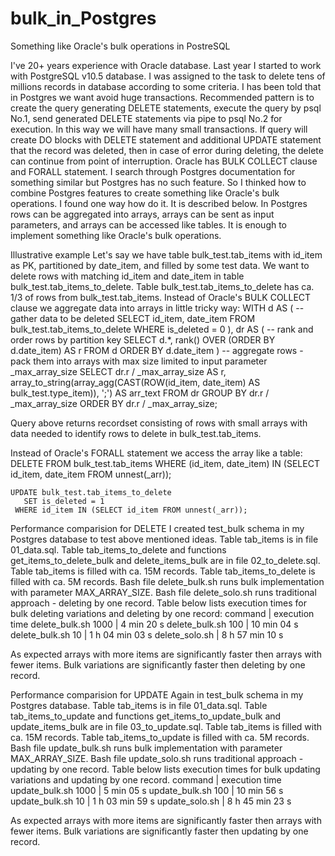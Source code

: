 # bulk_in_Postgres
Something like Oracle's bulk operations in PostreSQL

I've 20+ years experience with Oracle database. Last year I started to work with PostgreSQL v10.5 database. I was assigned to the task to delete tens of millions records in database according to some criteria. I has been told that in Postgres we want avoid huge transactions. Recommended pattern is to create the query generating DELETE statements, execute the query by psql No.1, send generated DELETE statements via pipe to psql No.2 for execution. In this way we will have many small transactions. If query will create DO blocks with DELETE statement and additional UPDATE statement that the record was deleted, then in case of error during deleting, the delete can continue from point of interruption.
Oracle has BULK COLLECT clause and FORALL statement. I search through Postgres documentation for something similar but Postgres has no such feature. So I thinked how to combine Postgres features to create something like Oracle's bulk operations. I found one way how do it. It is described below.
In Postgres rows can be aggregated into arrays, arrays can be sent as input parameters, and arrays can be accessed like tables. It is enough to implement something like Oracle's bulk operations.

Illustrative example
Let's say we have table bulk_test.tab_items with id_item as PK, partitioned by date_item, and filled by some test data. 
We want to delete rows with matching id_item and date_item in table bulk_test.tab_items_to_delete. Table bulk_test.tab_items_to_delete has ca. 1/3 of rows from bulk_test.tab_items.
Instead of Oracle's BULK COLLECT clause we aggregate data into arrays in little tricky way:
    WITH d AS (
    -- gather data to be deleted
    SELECT id_item, date_item
      FROM bulk_test.tab_items_to_delete
     WHERE is_deleted = 0
    ),
    dr AS 
    (
    -- rank and order rows by partition key
    SELECT d.*, rank() OVER (ORDER BY d.date_item) AS r
      FROM d
    ORDER BY d.date_item
    )
    -- aggregate rows - pack them into arrays with max size limited to input parameter _max_array_size
    SELECT dr.r / _max_array_size AS r,
           array_to_string(array_agg(CAST(ROW(id_item, date_item) AS bulk_test.type_item)), ';') AS arr_text
      FROM dr
    GROUP BY dr.r / _max_array_size
    ORDER BY dr.r / _max_array_size;

Query above returns recordset consisting of rows with small arrays with data needed to identify rows to delete in bulk_test.tab_items.


Instead of Oracle's FORALL statement we access the array like a table:
    DELETE FROM bulk_test.tab_items
     WHERE (id_item, date_item) IN (SELECT id_item, date_item FROM unnest(_arr));

    UPDATE bulk_test.tab_items_to_delete
       SET is_deleted = 1
     WHERE id_item IN (SELECT id_item FROM unnest(_arr));

Performance comparision for DELETE
I created test_bulk schema in my Postgres database to test above mentioned ideas. Table tab_items is in file 01_data.sql. Table tab_items_to_delete and functions get_items_to_delete_bulk and delete_items_bulk are in file 02_to_delete.sql. Table tab_items is filled with ca. 15M records. Table tab_items_to_delete is filled with ca. 5M records. 
Bash file delete_bulk.sh runs bulk implementation with parameter MAX_ARRAY_SIZE. Bash file delete_solo.sh runs traditional approach - deleting by one record.
Table below lists execution times for bulk deleting variations and deleting by one record:
 command            |  execution time
delete_bulk.sh 1000 |      4 min 20 s
delete_bulk.sh 100  |     10 min 04 s
delete_bulk.sh 10   | 1 h 04 min 03 s
delete_solo.sh      | 8 h 57 min 10 s

As expected arrays with more items are significantly faster then arrays with fewer items. 
Bulk variations are significantly faster then deleting by one record.

Performance comparision for UPDATE
Again in test_bulk schema in my Postgres database. Table tab_items is in file 01_data.sql. Table tab_items_to_update and functions get_items_to_update_bulk and update_items_bulk are in file 03_to_update.sql. Table tab_items is filled with ca. 15M records. Table tab_items_to_update is filled with ca. 5M records. 
Bash file update_bulk.sh runs bulk implementation with parameter MAX_ARRAY_SIZE. Bash file update_solo.sh runs traditional approach - updating by one record.
Table below lists execution times for bulk updating variations and updating by one record.
 command            |  execution time
update_bulk.sh 1000 |      5 min 05 s
update_bulk.sh 100  |     10 min 56 s
update_bulk.sh 10   | 1 h 03 min 59 s
update_solo.sh      | 8 h 45 min 23 s

As expected arrays with more items are significantly faster then arrays with fewer items. 
Bulk variations are significantly faster then updating by one record.
